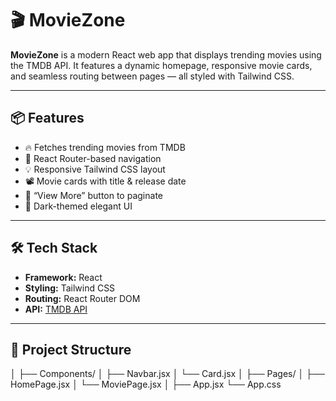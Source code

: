 # 🎬 MovieZone

**MovieZone** is a modern React web app that displays trending movies using the TMDB API. It features a dynamic homepage, responsive movie cards, and seamless routing between pages — all styled with Tailwind CSS.

---

## 📦 Features

- 🔥 Fetches trending movies from TMDB
- 🧭 React Router-based navigation
- 💡 Responsive Tailwind CSS layout
- 📽️ Movie cards with title & release date
- 🔁 “View More” button to paginate
- 🌙 Dark-themed elegant UI

---

## 🛠️ Tech Stack

- **Framework:** React
- **Styling:** Tailwind CSS
- **Routing:** React Router DOM
- **API:** [TMDB API](https://developers.themoviedb.org/3)

---

## 🧩 Project Structure

│
├── Components/
│ ├── Navbar.jsx
│ └── Card.jsx
│
├── Pages/
│ ├── HomePage.jsx
│ └── MoviePage.jsx
│
├── App.jsx
└── App.css